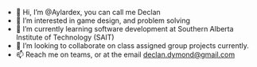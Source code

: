 - 👋 Hi, I’m @Aylardex, you can call me Declan
- 👀 I’m interested in game design, and problem solving
- 🌱 I’m currently learning software development at Southern Alberta Institute of Technology (SAIT)
- 💞️ I’m looking to collaborate on class assigned group projects currently.
- 📫 Reach me on teams, or at the email declan.dymond@gmail.com

<!---
Aylardex/Aylardex is a ✨ special ✨ repository because its `README.md` (this file) appears on your GitHub profile.
You can click the Preview link to take a look at your changes.
--->
